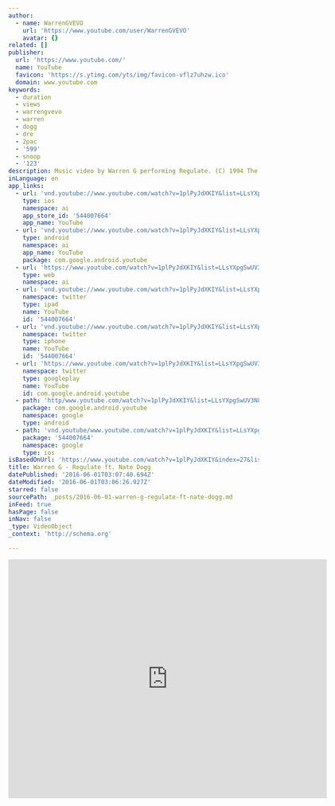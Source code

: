```yaml
---
author:
  - name: WarrenGVEVO
    url: 'https://www.youtube.com/user/WarrenGVEVO'
    avatar: {}
related: []
publisher:
  url: 'https://www.youtube.com/'
  name: YouTube
  favicon: 'https://s.ytimg.com/yts/img/favicon-vflz7uhzw.ico'
  domain: www.youtube.com
keywords:
  - duration
  - views
  - warrengvevo
  - warren
  - dogg
  - dre
  - 2pac
  - '599'
  - snoop
  - '123'
description: Music video by Warren G performing Regulate. (C) 1994 The Island Def Jam Music Group
inLanguage: en
app_links:
  - url: 'vnd.youtube://www.youtube.com/watch?v=1plPyJdXKIY&list=LLsYXpgSwUV3N8XVfVgPV0rw&index=27&feature=applinks'
    type: ios
    namespace: ai
    app_store_id: '544007664'
    app_name: YouTube
  - url: 'vnd.youtube://www.youtube.com/watch?v=1plPyJdXKIY&list=LLsYXpgSwUV3N8XVfVgPV0rw&index=27&feature=applinks'
    type: android
    namespace: ai
    app_name: YouTube
    package: com.google.android.youtube
  - url: 'https://www.youtube.com/watch?v=1plPyJdXKIY&list=LLsYXpgSwUV3N8XVfVgPV0rw&index=27&feature=applinks'
    type: web
    namespace: ai
  - url: 'vnd.youtube://www.youtube.com/watch?v=1plPyJdXKIY&list=LLsYXpgSwUV3N8XVfVgPV0rw&index=27&feature=applinks'
    namespace: twitter
    type: ipad
    name: YouTube
    id: '544007664'
  - url: 'vnd.youtube://www.youtube.com/watch?v=1plPyJdXKIY&list=LLsYXpgSwUV3N8XVfVgPV0rw&index=27&feature=applinks'
    namespace: twitter
    type: iphone
    name: YouTube
    id: '544007664'
  - url: 'https://www.youtube.com/watch?v=1plPyJdXKIY&list=LLsYXpgSwUV3N8XVfVgPV0rw&index=27'
    namespace: twitter
    type: googleplay
    name: YouTube
    id: com.google.android.youtube
  - path: 'http/www.youtube.com/watch?v=1plPyJdXKIY&list=LLsYXpgSwUV3N8XVfVgPV0rw&index=27'
    package: com.google.android.youtube
    namespace: google
    type: android
  - path: 'vnd.youtube/www.youtube.com/watch?v=1plPyJdXKIY&list=LLsYXpgSwUV3N8XVfVgPV0rw&index=27'
    package: '544007664'
    namespace: google
    type: ios
isBasedOnUrl: 'https://www.youtube.com/watch?v=1plPyJdXKIY&index=27&list=LLsYXpgSwUV3N8XVfVgPV0rw'
title: Warren G - Regulate ft. Nate Dogg
datePublished: '2016-06-01T03:07:40.694Z'
dateModified: '2016-06-01T03:06:26.927Z'
starred: false
sourcePath: _posts/2016-06-01-warren-g-regulate-ft-nate-dogg.md
inFeed: true
hasPage: false
inNav: false
_type: VideoObject
_context: 'http://schema.org'

---
```

<iframe src="https://cdn.embedly.com/widgets/media.html?src=https%3A%2F%2Fwww.youtube.com%2Fembed%2F1plPyJdXKIY%3Ffeature%3Doembed&amp;url=http%3A%2F%2Fwww.youtube.com%2Fwatch%3Fv%3D1plPyJdXKIY&amp;image=https%3A%2F%2Fi.ytimg.com%2Fvi%2F1plPyJdXKIY%2Fhqdefault.jpg&amp;key=b7d04c9b404c499eba89ee7072e1c4f7&amp;type=text%2Fhtml&amp;schema=youtube" width="640" height="480" scrolling="no" frameborder="0" allowfullscreen="" style=""></iframe>